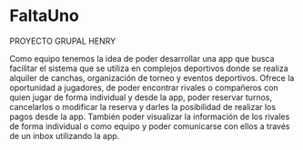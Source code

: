 # FaltaUno

PROYECTO GRUPAL HENRY






Como equipo tenemos la idea de poder desarrollar una app que busca facilitar el sistema que se utiliza en complejos deportivos donde se realiza alquiler de canchas, organización de torneo y eventos deportivos. Ofrece la oportunidad a jugadores, de poder encontrar rivales o compañeros con quien jugar de forma individual y desde la app, poder reservar turnos, cancelarlos o modificar la reserva y darles la posibilidad de realizar los pagos desde la app. También poder visualizar la información de los rivales de forma individual o como equipo y poder comunicarse con ellos a través de un inbox utilizando la app.





